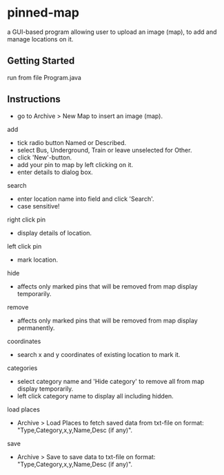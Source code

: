 # pinned-map
a GUI-based program allowing user to upload an image (map), to add and manage locations on it.

## Getting Started
run from file Program.java

## Instructions
- go to Archive > New Map to insert an image (map).

add 
- tick radio button Named or Described.
- select Bus, Underground, Train or leave unselected for Other.
- click 'New'-button.
- add your pin to map by left clicking on it.
- enter details to dialog box.

search
- enter location name into field and click 'Search'.
- case sensitive!

right click pin
- display details of location.

left click pin
- mark location.

hide
- affects only marked pins that will be removed from map display temporarily.

remove
- affects only marked pins that will be removed from map display permanently.

coordinates
- search x and y coordinates of existing location to mark it.

categories
- select category name and 'Hide category' to remove all from map display temporarily.
- left click category name to display all including hidden.

load places
- Archive > Load Places to fetch saved data from txt-file on format: "Type,Category,x,y,Name,Desc (if any)".

save
- Archive > Save to save data to txt-file on format: "Type,Category,x,y,Name,Desc (if any)".
